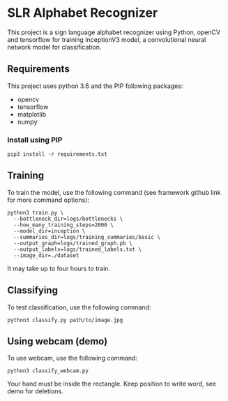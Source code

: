 # SLR Alphabet Recognizer

This project is a sign language alphabet recognizer using Python, openCV and tensorflow for training InceptionV3 model, a convolutional neural network model for classification.

## Requirements

This project uses python 3.6 and the PIP following packages:
* opencv
* tensorflow
* matplotlib
* numpy

### Install using PIP
```
pip3 install -r requirements.txt
```
## Training

To train the model, use the following command (see framework github link for more command options):
```
python3 train.py \
  --bottleneck_dir=logs/bottlenecks \
  --how_many_training_steps=2000 \
  --model_dir=inception \
  --summaries_dir=logs/training_summaries/basic \
  --output_graph=logs/trained_graph.pb \
  --output_labels=logs/trained_labels.txt \
  --image_dir=./dataset
```
  It may take up to four hours to train.

## Classifying

To test classification, use the following command:
```
python3 classify.py path/to/image.jpg
```

## Using webcam (demo)

To use webcam, use the following command:
```
python3 classify_webcam.py
```
Your hand must be inside the rectangle. Keep position to write word, see demo for deletions.
